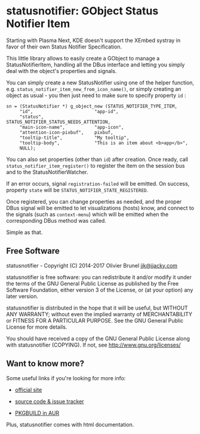 
# statusnotifier: GObject Status Notifier Item

Starting with Plasma Next, KDE doesn't support the XEmbed systray in favor of
their own Status Notifier Specification.

This little library allows to easily create a GObject to manage a
StatusNotifierItem, handling all the DBus interface and letting you simply deal
with the object's properties and signals.

You can simply create a new StatusNotifier using one of the helper function,
e.g. `status_notifier_item_new_from_icon_name()`, or simply creating an object
as usual - you then just need to make sure to specify property `id` :

	sn = (StatusNotifier *) g_object_new (STATUS_NOTIFIER_TYPE_ITEM,
	     "id",                       "app-id",
	     "status",                   STATUS_NOTIFIER_STATUS_NEEDS_ATTENTION,
	     "main-icon-name",           "app-icon",
	     "attention-icon-pixbuf",    pixbuf,
	     "tooltip-title",            "My tooltip",
	     "tooltip-body",             "This is an item about <b>app</b>",
	     NULL);

You can also set properties (other than `id`) after creation. Once ready, call
`status_notifier_item_register()` to register the item on the session bus and to
the StatusNotifierWatcher.

If an error occurs, signal `registration-failed` will be emitted. On success,
property `state` will be `STATUS_NOTIFIER_STATE_REGISTERED`.

Once registered, you can change properties as needed, and the proper DBus
signal will be emitted to let visualizations (hosts) know, and connect to the
signals (such as `context-menu`) which will be emitted when the corresponding
DBus method was called.

Simple as that.

## Free Software

statusnotifier - Copyright (C) 2014-2017 Olivier Brunel <jjk@jjacky.com>

statusnotifier is free software: you can redistribute it and/or modify it under
the terms of the GNU General Public License as published by the Free Software
Foundation, either version 3 of the License, or (at your option) any later
version.

statusnotifier is distributed in the hope that it will be useful, but WITHOUT
ANY WARRANTY; without even the implied warranty of MERCHANTABILITY or FITNESS
FOR A PARTICULAR PURPOSE.  See the GNU General Public License for more details.

You should have received a copy of the GNU General Public License along with
statusnotifier (COPYING). If not, see http://www.gnu.org/licenses/

## Want to know more?

Some useful links if you're looking for more info:

- [official site](https://jjacky.com/statusnotifier "statusnotifier @ jjacky.com")

- [source code & issue tracker](https://github.com/jjk-jacky/statusnotifier "statusnotifier @ GitHub.com")

- [PKGBUILD in AUR](https://aur.archlinux.org/packages/statusnotifier "AUR: statusnotifier")

Plus, statusnotifier comes with html documentation.
